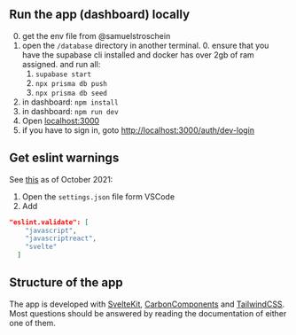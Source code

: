 ## Run the app (dashboard) locally

0. get the env file from @samuelstroschein
1. open the `/database` directory in another terminal. 0. ensure that you have the supabase cli installed and docker has over 2gb of ram assigned.
   and run all:
   1. `supabase start`
   2. `npx prisma db push`
   3. `npx prisma db seed`
2. in dashboard: `npm install`
3. in dashboard: `npm run dev`
4. Open [localhost:3000](http://localhost:3000)
5. if you have to sign in, goto [http://localhost:3000/auth/dev-login](http://localhost:3000/auth/dev-login)

## Get eslint warnings
See [this](https://github.com/sveltejs/eslint-plugin-svelte3/blob/master/INTEGRATIONS.md) as of October 2021:
1. Open the `settings.json` file form VSCode
2. Add 
```JSON
"eslint.validate": [
    "javascript",
    "javascriptreact",
    "svelte"
  ]
```

## Structure of the app

The app is developed with [SvelteKit](https://kit.svelte.dev/), [CarbonComponents](https://carbon-svelte.vercel.app/) and [TailwindCSS](https://tailwindcss.com/).
Most questions should be answered by reading the documentation of either one of them.
